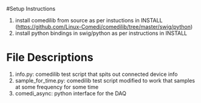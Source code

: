 #Setup Instructions 

1. install comedilib from source as per instuctions in INSTALL (https://github.com/Linux-Comedi/comedilib/tree/master/swig/python)
2. install python bindings in swig/python as per instructions in INSTALL

# File Descriptions

1. info.py: comedilib test script that spits out connected device info
2. sample_for_time.py: comedilib test script modified to work that samples at some frequency for some time
3. comedi_async: python interface for the DAQ